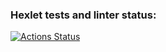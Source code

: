 ### Hexlet tests and linter status:
[![Actions Status](https://github.com/MazanovaD/python-project-50/actions/workflows/hexlet-check.yml/badge.svg)](https://github.com/MazanovaD/python-project-50/actions)